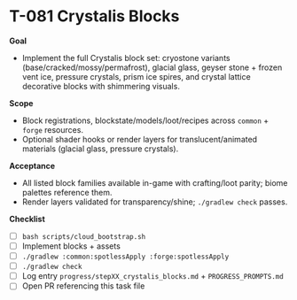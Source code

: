 # T-081 Crystalis Blocks

**Goal**

- Implement the full Crystalis block set: cryostone variants (base/cracked/mossy/permafrost), glacial glass, geyser stone + frozen vent ice, pressure crystals, prism ice spires, and crystal lattice decorative blocks with shimmering visuals.

**Scope**

- Block registrations, blockstate/models/loot/recipes across `common` + `forge` resources.
- Optional shader hooks or render layers for translucent/animated materials (glacial glass, pressure crystals).

**Acceptance**

- All listed block families available in-game with crafting/loot parity; biome palettes reference them.
- Render layers validated for transparency/shine; `./gradlew check` passes.

**Checklist**

- [ ] `bash scripts/cloud_bootstrap.sh`
- [ ] Implement blocks + assets
- [ ] `./gradlew :common:spotlessApply :forge:spotlessApply`
- [ ] `./gradlew check`
- [ ] Log entry `progress/stepXX_crystalis_blocks.md` + `PROGRESS_PROMPTS.md`
- [ ] Open PR referencing this task file
